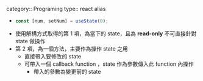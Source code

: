 category:: Programing
type:: react
alias

- ```typescript
  const [num, setNum] = useState(0);
  ```
- 使用解構方式取得的第 1 項，為當下的 state，且為 **read-only** 不可直接針對 state 做操作
- 第 2 項，為一個方法，主要作為操作 state 之用
	- 直接帶入要修改的 state
	- 可帶入一個 callback function ，state 作為參數傳入此 function 內操作
		- 帶入的參數為變更前的 state